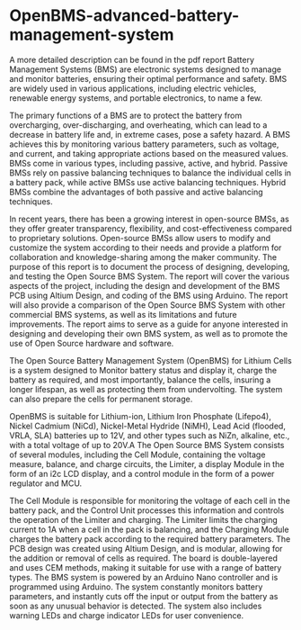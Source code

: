 # OpenBMS-advanced-battery-management-system

A more detailed description can be found in the pdf report 
Battery Management Systems (BMS) are electronic systems designed to manage and
monitor batteries, ensuring their optimal performance and safety. BMS are widely used
in various applications, including electric vehicles, renewable energy systems, and portable
electronics, to name a few.

The primary functions of a BMS are to protect the battery from overcharging, over-discharging,
and overheating, which can lead to a decrease in battery life and, in extreme cases, pose a safety
hazard. A BMS achieves this by monitoring various battery parameters, such as voltage, and
current, and taking appropriate actions based on the measured values.
BMSs come in various types, including passive, active, and hybrid. Passive BMSs rely on
passive balancing techniques to balance the individual cells in a battery pack, while active
BMSs use active balancing techniques. Hybrid BMSs combine the advantages of both passive
and active balancing techniques.

In recent years, there has been a growing interest in open-source BMSs, as they offer greater
transparency, flexibility, and cost-effectiveness compared to proprietary solutions. Open-source
BMSs allow users to modify and customize the system according to their needs and provide a
platform for collaboration and knowledge-sharing among the maker community.
The purpose of this report is to document the process of designing, developing, and testing the
Open Source BMS System. The report will cover the various aspects of the project, including
the design and development of the BMS PCB using Altium Design, and coding of the BMS
using Arduino. The report will also provide a comparison of the Open Source BMS System
with other commercial BMS systems, as well as its limitations and future improvements.
The report aims to serve as a guide for anyone interested in designing and developing their own
BMS system, as well as to promote the use of Open Source hardware and software.


The Open Source Battery Management System (OpenBMS) for Lithium Cells is a system
designed to Monitor battery status and display it, charge the battery as required, and most
importantly, balance the cells, insuring a longer lifespan, as well as protecting them from undervolting. The system can also prepare the cells for permanent storage.

OpenBMS is suitable for Lithium-ion, Lithium Iron Phosphate (Lifepo4), Nickel Cadmium
(NiCd), Nickel-Metal Hydride (NiMH), Lead Acid (flooded, VRLA, SLA) batteries up to 12V,
and other types such as NiZn, alkaline, etc., with a total voltage of up to 20V.A
The Open Source BMS System consists of several modules, including the Cell Module,
containing the voltage measure, balance, and charge circuits, the Limiter, a display Module in
the form of an i2c LCD display, and a control module in the form of a power regulator and
MCU.

The Cell Module is responsible for monitoring the voltage of each cell in the battery pack, and
the Control Unit processes this information and controls the operation of the Limiter and
charging. The Limiter limits the charging current to 1A when a cell in the pack is balancing,
and the Charging Module charges the battery pack according to the required battery parameters.
The PCB design was created using Altium Design, and is modular, allowing for the addition or
removal of cells as required. The board is double-layered and uses CEM methods, making it
suitable for use with a range of battery types.
The BMS system is powered by an Arduino Nano controller and is programmed using Arduino.
The system constantly monitors battery parameters, and instantly cuts off the input or output
from the battery as soon as any unusual behavior is detected. The system also includes warning
LEDs and charge indicator LEDs for user convenience.

